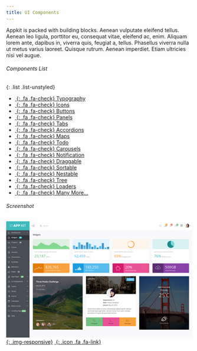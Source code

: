 ```yaml
---
title: UI Components
---
```


Appkit is packed with building blocks. Aenean vulputate eleifend tellus.
Aenean leo ligula, porttitor eu, consequat vitae, eleifend ac, enim.
Aliquam lorem ante, dapibus in, viverra quis, feugiat a, tellus. Phasellus viverra nulla ut metus varius laoreet.
Quisque rutrum. Aenean imperdiet. Etiam ultricies nisi vel augue.


<div class="row">
 <div class="col-md-4 col-sm-5 col-xs-12">

###### Components List

{: .list .list-unstyled}
- [*&nbsp;*{: .fa .fa-check} Typography   ](https://wrapbootstrap.com/theme/admin-appkit-admin-theme-angularjs-WB051SCJ1?ref=3wm)
- [*&nbsp;*{: .fa .fa-check} Icons        ](https://wrapbootstrap.com/theme/admin-appkit-admin-theme-angularjs-WB051SCJ1?ref=3wm)
- [*&nbsp;*{: .fa .fa-check} Buttons      ](https://wrapbootstrap.com/theme/admin-appkit-admin-theme-angularjs-WB051SCJ1?ref=3wm)
- [*&nbsp;*{: .fa .fa-check} Panels       ](https://wrapbootstrap.com/theme/admin-appkit-admin-theme-angularjs-WB051SCJ1?ref=3wm)
- [*&nbsp;*{: .fa .fa-check} Tabs         ](https://wrapbootstrap.com/theme/admin-appkit-admin-theme-angularjs-WB051SCJ1?ref=3wm)
- [*&nbsp;*{: .fa .fa-check} Accordions   ](https://wrapbootstrap.com/theme/admin-appkit-admin-theme-angularjs-WB051SCJ1?ref=3wm)
- [*&nbsp;*{: .fa .fa-check} Maps         ](https://wrapbootstrap.com/theme/admin-appkit-admin-theme-angularjs-WB051SCJ1?ref=3wm)
- [*&nbsp;*{: .fa .fa-check} Todo         ](https://wrapbootstrap.com/theme/admin-appkit-admin-theme-angularjs-WB051SCJ1?ref=3wm)
- [*&nbsp;*{: .fa .fa-check} Carousels    ](https://wrapbootstrap.com/theme/admin-appkit-admin-theme-angularjs-WB051SCJ1?ref=3wm)
- [*&nbsp;*{: .fa .fa-check} Notification ](https://wrapbootstrap.com/theme/admin-appkit-admin-theme-angularjs-WB051SCJ1?ref=3wm)
- [*&nbsp;*{: .fa .fa-check} Draggable    ](https://wrapbootstrap.com/theme/admin-appkit-admin-theme-angularjs-WB051SCJ1?ref=3wm)
- [*&nbsp;*{: .fa .fa-check} Sortable     ](https://wrapbootstrap.com/theme/admin-appkit-admin-theme-angularjs-WB051SCJ1?ref=3wm)
- [*&nbsp;*{: .fa .fa-check} Nestable     ](https://wrapbootstrap.com/theme/admin-appkit-admin-theme-angularjs-WB051SCJ1?ref=3wm)
- [*&nbsp;*{: .fa .fa-check} Tree         ](https://wrapbootstrap.com/theme/admin-appkit-admin-theme-angularjs-WB051SCJ1?ref=3wm)
- [*&nbsp;*{: .fa .fa-check} Loaders      ](https://wrapbootstrap.com/theme/admin-appkit-admin-theme-angularjs-WB051SCJ1?ref=3wm)
- [*&nbsp;*{: .fa .fa-check} Many More... ](https://wrapbootstrap.com/theme/admin-appkit-admin-theme-angularjs-WB051SCJ1?ref=3wm)

 </div>
 <div class="col-md-8 col-sm-5 col-xs-12">

###### Screenshot

 <div class="screenshot-holder">

[![screenshot](assets/images/demo/appkit-widgets-thumb.jpg){: .img-responsive}](https://wrapbootstrap.com/theme/admin-appkit-admin-theme-angularjs-WB051SCJ1?ref=3wm)
[*&nbsp;*{: .icon .fa .fa-link}](https://wrapbootstrap.com/theme/admin-appkit-admin-theme-angularjs-WB051SCJ1?ref=3wm)

 </div>

 </div>
</div>